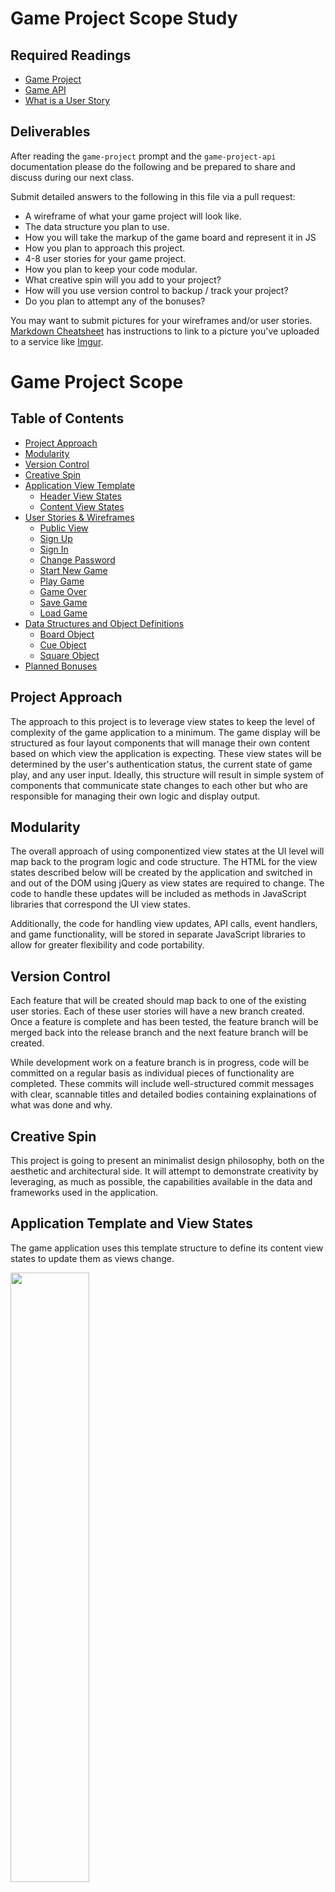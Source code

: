 # Game Project Scope Study

## Required Readings

-   [Game Project](https://github.com/ga-wdi-boston/game-project)
-   [Game API](https://github.com/ga-wdi-boston/game-project-api)
-   [What is a User Story](https://www.mountaingoatsoftware.com/agile/user-stories)

## Deliverables

After reading the `game-project` prompt and the `game-project-api` documentation
please do the following and be prepared to share and discuss during our next
class.

Submit detailed answers to the following in this file via a pull request:

-   A wireframe of what your game project will look like.
-   The data structure you plan to use.
-   How you will take the markup of the game board and represent it in JS
-   How you plan to approach this project.
-   4-8 user stories for your game project.
-   How you plan to keep your code modular.
-   What creative spin will you add to your project?
-   How will you use version control to backup / track your project?
-   Do you plan to attempt any of the bonuses?

You may want to submit pictures for your wireframes and/or user stories.
[Markdown Cheatsheet](https://github.com/adam-p/markdown-here/wiki/Markdown-Cheatsheet)
has instructions to link to a picture you've uploaded to a service like [Imgur](http://imgur.com/).

# Game Project Scope

## Table of Contents
- [Project Approach](#project-approach)
- [Modularity](#modularity)
- [Version Control](#version-control)
- [Creative Spin](#creative-spin)
- [Application View Template](#application-template-and-view-states)
  - [Header View States](#header-view-states)
  - [Content View States](#content-view-states)
- [User Stories & Wireframes](#user-stories-and-wireframes)
  - [Public View](#1-public-view)
  - [Sign Up](#2-sign-up)
  - [Sign In](#3-sign-in)
  - [Change Password](#4-change-password)
  - [Start New Game](#5-start-new-game)
  - [Play Game](#6-play-game)
  - [Game Over](#7-game-over)
  - [Save Game](#8-save-game)
  - [Load Game](#9-load-game)
- [Data Structures and Object Definitions](#data-structures-and-object-definitions)
  - [Board Object](#board-object)
  - [Cue Object](#cue-object)
  - [Square Object](#square-object)
- [Planned Bonuses](#planned-bonuses)


## Project Approach

The approach to this project is to leverage view states to keep the level of complexity of the game application to a minimum. The game display will be structured as four layout components that will manage their own content based on which view the application is expecting. These view states will be determined by the user's authentication status, the current state of game play, and any user input. Ideally, this structure will result in simple system of components that communicate state changes to each other but who are responsible for managing their own logic and display output.

## Modularity

The overall approach of using componentized view states at the UI level will map back to the program logic and code structure. The HTML for the view states described below will be created by the application and switched in and out of the DOM using jQuery as view states are required to change. The code to handle these updates will be included as methods in JavaScript libraries that correspond the UI view states.

Additionally, the code for handling view updates, API calls, event handlers, and game functionality, will be stored in separate JavaScript libraries to allow for greater flexibility and code portability.

## Version Control

Each feature that will be created should map back to one of the existing user stories. Each of these user stories will have a new branch created. Once a feature is complete and has been tested, the feature branch will be merged back into the release branch and the next feature branch will be created.

While development work on a feature branch is in progress, code will be committed on a regular basis as individual pieces of functionality are completed. These commits will include well-structured commit messages with clear, scannable titles and detailed bodies containing explainations of what was done and why.

## Creative Spin

This project is going to present an minimalist design philosophy, both on the aesthetic and architectural side. It will attempt to demonstrate creativity by leveraging, as much as possible, the capabilities available in the data and frameworks used in the application.

## Application Template and View States
The game application uses this template structure to define its content view states to update them as views change.

<a href="https://s3.amazonaws.com/pliddy-ga/tic-tac-toe/wireframes/01-template.png" target="_blank"><img src="https://s3.amazonaws.com/pliddy-ga/tic-tac-toe/wireframes/01-template.png" width="50%"></a>

The template consists of four elements:
- **Header:** conent depends on authentication state of the user
- **Content:** fixed size area for showing game play and dialog boxes for user input
- **Message:** element for showing game messages to the player(s)
- **Footer:** static footer containing copyright information


### Header View States
The header has two view states, _public_ or _private,_ depending on whether the user has been authenticated.


#### Public Header View State
* _**Link:**_ sign up
* _**Link:**_ sign in


#### Private Header View State
* _**Brand Title:**_ "tic tac toe”
* _**Menu:**_ User (email) Dropdown
    * _**Link:**_ save game (only active in live game)
    * _**Link:**_ load game
    * _**Link:**_ change password
    * _**Link:**_ sign out


### Content View States
The main square in application display can contain
- _**Grid:**_ displays a 3x3 grid for game play views or to look like the game board for static views
- _**Form:**_ displays a box the size of the 3x3 grid containing form inputs


#### Content View State: Splash Screen
* _**Layout:**_ 3x3 board grid
* _**Content:**_ Characters for “tic tac toe” in grid


#### Content View State: Sign up
* _**Layout:**_ form
* _**Inputs:**_ email, password, and confirm password
* _**Links:**_ submit and cancel


#### Content View State: Sign in
* _**Layout:**_ : form
* _**Inputs:**_ email and password
* _**Links:**_ submit and cancel


#### Content View State: Change Password
* _**Layout:**_ form
* _**Inputs:**_ password and confirm password
* _**Links:**_ submit and cancel


#### Content View State: Start Game
* _**Layout:**_ 3x3 board grid
* _**Links:**_ start game


#### Content View State: Play Game
* _**Layout:**_ 3x3 board grid
* _**Squares:**_
    * _**Link:**_ clickable square as blank button before select
    * _**Output:**_ static display of “X” or “O” after select


#### Content View State: Game Over
* _**Layout:**_ 3x3 board grid
* _**Link:**_ play again

#### Content View State: Load Game
* _**Layout:**_ form
* _**List:**_ saved games
* _**Link:**_ load
* _**Link:**_ cancel

## User Stories and Wireframes

### 1. Public View
As a unauthenticated user, I want to access a public view so that I can create an account or sign in.
- **User:** unauthenticated
- **View:** Public
- **Header View State:** Public
- **Content View State:** Splash Screen
- **Message:** inactive
- **Footer:** static
- **activeGame:** false

<a href="https://s3.amazonaws.com/pliddy-ga/tic-tac-toe/wireframes/02-public-view.png" target="_blank" ><img src="https://s3.amazonaws.com/pliddy-ga/tic-tac-toe/wireframes/02-public-view.png" width="50%"></a>

### 2. Sign Up
As a new user, I want to be able to create an account so that I can sign in and play the game.
- **User:** unauthenticated
- **View:** Sign up
- **Header View State:** Public with “sign up” active
- **Content View State:** Sign up
- **Message:** inactive
- **Footer:** static
- **activeGame:** false

<a href="https://s3.amazonaws.com/pliddy-ga/tic-tac-toe/wireframes/03-sign-up-view.png" target="_blank" ><img src="https://s3.amazonaws.com/pliddy-ga/tic-tac-toe/wireframes/03-sign-up-view.png" width="50%"></a>

### 3. Sign In
As an existing user, I want to be able to sign in so that I can play the game.
- **User:** unauthenticated
- **View:** Sign In
- **Header View State:** Public with “sign in” active
- **Content View State:** Sign In
- **Message:** display success/error messages
- **Footer:** static
- **activeGame:** false

<a href="https://s3.amazonaws.com/pliddy-ga/tic-tac-toe/wireframes/04-sign-in-view.png" target="_blank" ><img src="https://s3.amazonaws.com/pliddy-ga/tic-tac-toe/wireframes/04-sign-in-view.png" width="50%"></a>

### 4. Change Password
As an authenticated user, I want to change my password so that I can keep my account secure.
- **User:** unauthenticated
- **View:** Change Password
- **Header View State:** Private
- **Content View State:** Change Password
- **Message:** display success/error messages
- **Footer:** static
- **activeGame:** true or false

<a href="https://s3.amazonaws.com/pliddy-ga/tic-tac-toe/wireframes/05-change-password-view.png" target="_blank" ><img src="https://s3.amazonaws.com/pliddy-ga/tic-tac-toe/wireframes/05-change-password-view.png" width="50%"></a>

### 5. Start New Game
As an authenticated user, I want to start a new game so that I can begin playing.
- **User:** authenticated
- **View:** Start Game
- **Header View State:** Private
- **Content View State:** Start Game
- **Message:** inactive
- **Footer:** static
- **activeGame:** false

<a href="https://s3.amazonaws.com/pliddy-ga/tic-tac-toe/wireframes/06-start-game-view.png" target="_blank" ><img src="https://s3.amazonaws.com/pliddy-ga/tic-tac-toe/wireframes/06-start-game-view.png" width="50%"></a>

### 6. Play Game
As player, I want to make a move so the game can determine if that move changes the outcome of the game (active, win, lose, tie, draw).
- **User:** authenticated
- **View:** Play Game
- **Header View State:** Private
- **Content View State:** Play Game
- **Message:** display game play messages
- **Footer:** static
- **activeGame:** true

<a href="https://s3.amazonaws.com/pliddy-ga/tic-tac-toe/wireframes/07-play-game-vIew.png" target="_blank" ><img src="https://s3.amazonaws.com/pliddy-ga/tic-tac-toe/wireframes/07-play-game-vIew.png" width="50%"></a>


### 7. Game Over
As a player, I want to see when the game is over so that I can learn who won and see how many games I have won.
- **User:** authenticated
- **View:** Game Over
- **Header View State:** Private
- **Content View State:** Game Over
- **Message:** display game status messages
- **Footer:** static
- **activeGame:** false

<a href="https://s3.amazonaws.com/pliddy-ga/tic-tac-toe/wireframes/08-game-over-view.png" target="_blank" ><img src="https://s3.amazonaws.com/pliddy-ga/tic-tac-toe/wireframes/08-game-over-view.png" width="50%"></a>

### 8. Save Game
As a player, I want to be able to save my current game so that I can continue playing later.
- **User:** authenticated
- **View:** Game Play
- **Header View State:** Private
- **Content View State:** Game Play
- **Message:** display confirmation/error message
- **Footer:** static
- **activeGame:** true

### 9. Load Game
As a returning player, I want to be able to load one of my saved games so that i can continue playing.
- **User:** authenticated
- **View:** Game Start or Game Over
- **Header View State:** Private
- **Content View State:** Load Game
- **Message:** display game confirmation/error messages
- **Footer:** static
- **activeGame:** false


## Data Structures and Object Definitions
The following data structures define how the game will handle the `board`, `squares` on the board, and data structures called `cues` that monitor three squares in a row and determine f the status of the game as a result of the values of those squares.

### Board Object
A **Board** object is the primary data structure representing the game play environment.

#### Attributes
* _**squares[ ]:**_ an array of nine Square object representing the game board
* _**cues[ ]:**_ an array of eight Cue objects representing 3 rows, 3 columns, and 2 diagonals

#### Methods
* _**select( ):**_ the game updates itself when a selection is made
* _**draw( ):**_ the game updates its view and its squares to display the current game state
* _**checkWin( ):**_ the game checks to see if the last move has resulted in a win for that player
* _**reset( ):**_ resets the game back to default (ready to play new game)


### Cue Object
A **Cue** object represents a structure consisting of three sequential squares of the game board. If all three square values are identical, a player has won the game.

#### Attributes
* _**id:**_ astring identifying cue [ ‘row1', ‘row2', ‘row3', ‘col1', ‘col2', ‘col3', ‘dia1', ‘dia2’ ]
* _**squares[ ]:**_ an array of three Square objects

#### Methods
* _**checkWin( ):**_ compares the values in all three squares; returns:
    * 1 if all values are 'X’
    * -1 if all values are 'O’,
    * 0 if all values are not “X” or “O"

### Square Object
A **Square** object represents one of the squares on the game board.

#### Attributes
* _**cell:**_ which cell number is represented by this square (0-9)
* _**value:**_ null (default) | 'X' | ‘O’

#### Methods
* _**select( ):**_ the square sets its value to “X” or “O"
* _**draw( ):**_ the square updates its display to “X” or “O” and disables click input for future turns
* _**reset( ):**_ resets the square back to default (ready to play new game)

## Planned Bonuses

Once the basic requirements of the game project are complete, I plan to:
- Improve the overall visual experience of the game by leveraging Bootstrap for its out-of-the-box styling and interactivity and experiment with CSS animations to give the game smooth transitions between view state updates.
- Allow two players to play against each other from different devices
- Allow for a live player to play against the computer without requiring a complex rules engine
